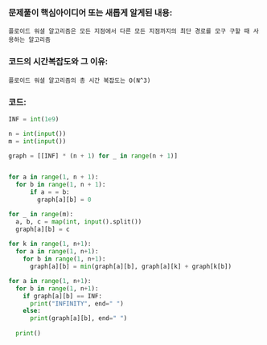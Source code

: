 ### 문제풀이 핵심아이디어 또는 새롭게 알게된 내용: 
    플로이드 워셜 알고리즘은 모든 지점에서 다른 모든 지점까지의 최단 경로를 모구 구할 때 사용하는 알고리즘
    
### 코드의 시간복잡도와 그 이유:
    플로이드 워셜 알고리즘의 총 시간 복잡도는 O(N^3)


### 코드:
```python
INF = int(1e9)

n = int(input())
m = int(input())

graph = [[INF] * (n + 1) for _ in range(n + 1)]


for a in range(1, n + 1):
  for b in range(1, n + 1):
      if a = = b:
        graph[a][b] = 0

for _ in range(m):
  a, b, c = map(int, input().split())
  graph[a][b] = c
  
for k in range(1, n+1):
  for a in range(1, n+1):
    for b in range(1, n+1):
      graph[a][b] = min(graph[a][b], graph[a][k] + graph[k[b])

for a in range(1, n+1):
  for b in range(1, n+1):
    if graph[a][b] == INF:
      print("INFINITY", end=" ")
    else:
      print(graph[a][b], end=" ")
    
  print()
```
